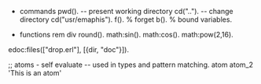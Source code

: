 * commands
pwd().  -- present working directory
cd("..").  -- change directory
cd("usr/emaphis").
f().  % forget
b().  % bound variables.

* functions
rem div
round().
math:sin().
math:cos().
math:pow(2,16).

edoc:files(["drop.erl"], [{dir, "doc"}]).

;; atoms - self evaluate
-- used in types and pattern matching.
atom
atom_2
'This is an atom'
